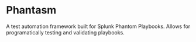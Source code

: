 # Phantasm
A test automation framework built for Splunk Phantom Playbooks. Allows for programatically testing and validating playbooks.
